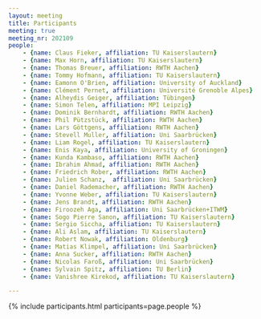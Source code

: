 ```yaml
---
layout: meeting
title: Participants
meeting: true
meeting_nr: 202109
people:
    - {name: Claus Fieker, affiliation: TU Kaiserslautern}
    - {name: Max Horn, affiliation: TU Kaiserslautern}
    - {name: Thomas Breuer, affiliation: RWTH Aachen}
    - {name: Tommy Hofmann, affiliation: TU Kaiserslautern}
    - {name: Eamonn O'Brien, affiliation: University of Auckland}
    - {name: Clément Pernet, affiliation: Université Grenoble Alpes}
    - {name: Alheydis Geiger, affiliation: Tübingen}
    - {name: Simon Telen, affiliation: MPI Leipzig}
    - {name: Dominik Bernhardt, affiliation: RWTH Aachen}
    - {name: Phil Pützstück, affiliation: RWTH Aachen}
    - {name: Lars Göttgens, affiliation: RWTH Aachen}
    - {name: Stevell Muller, affiliation: Uni Saarbrücken}
    - {name: Liam Rogel, affiliation: TU Kaiserslautern}
    - {name: Enis Kaya, affiliation: University of Groningen}
    - {name: Kunda Kambaso, affiliation: RWTH Aachen}
    - {name: Ibrahim Ahmad, affiliation: RWTH Aachen}
    - {name: Friedrich Rober, affiliation: RWTH Aachen}
    - {name: Julien Schanz,  affiliation: Uni Saarbrücken}
    - {name: Daniel Rademacher, affiliation: RWTH Aachen}
    - {name: Yvonne Weber, affiliation: TU Kaiserslautern}
    - {name: Jens Brandt, affiliation: RWTH Aachen}
    - {name: Firoozeh Aga, affiliation: Uni Saarbrücken+ITWM}
    - {name: Sogo Pierre Sanon, affiliation: TU Kaiserslautern}
    - {name: Sergio Siccha, affiliation: TU Kaiserslautern}
    - {name: Ali Aslam, affiliation: TU Kaiserslautern}
    - {name: Robert Nowak, affiliation: Oldenburg}
    - {name: Matias Klimpel, affiliation: Uni Saarbrücken}
    - {name: Anna Sucker, affiliation: RWTH Aachen}
    - {name: Nicolas Faroß, affiliation: Uni Saarbrücken}
    - {name: Sylvain Spitz, affiliation: TU Berlin}
    - {name: Vanishree Kirekod, affiliation: TU Kaiserslautern}

---
```


{% include participants.html participants=page.people %}
